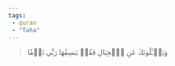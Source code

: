 ```yaml
---
tags: 
 - quran 
 - "Taha"
---
```


> وَيَسۡـَٔلُونَكَ عَنِ ٱلۡجِبَالِ فَقُلۡ يَنسِفُهَا رَبِّي نَسۡفٗا
